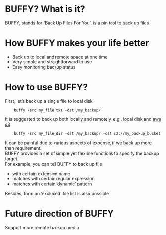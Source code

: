 # BUFFY? What is it?
BUFFY, stands for 'Back Up Files For You', is a pin tool to back up files  

# How BUFFY makes your life better
* Back up to local and remote space at one time  
* Very simple and straightforward to use  
* Easy monitoring backup status  

# How to use BUFFY?
First, let’s back up a single file to local disk  
```
    buffy -src my_file.txt -dst /my_backup/  
```

It is suggested to back up both locally and remotely, e.g., local disk and <a href='http://aws.amazon.com/s3'>aws s3</a>  
```
    buffy -src my_file_dir -dst /my_backup/ -dst s3://my_backup_bucket  
```

It can be painful due to various aspects of expense, if we back up more than requirement.  
BUFFY provides a set of simple yet flexible functions to specify the backup target.  
For example, you can tell BUFFY to back up file    
* with certain extension name  
* matches with certain regular expression  
* matches with certain ‘dynamic’ pattern  

Besides, form an ‘excluded’ file list is also possible  

# Future direction of BUFFY
Support more remote backup media  
